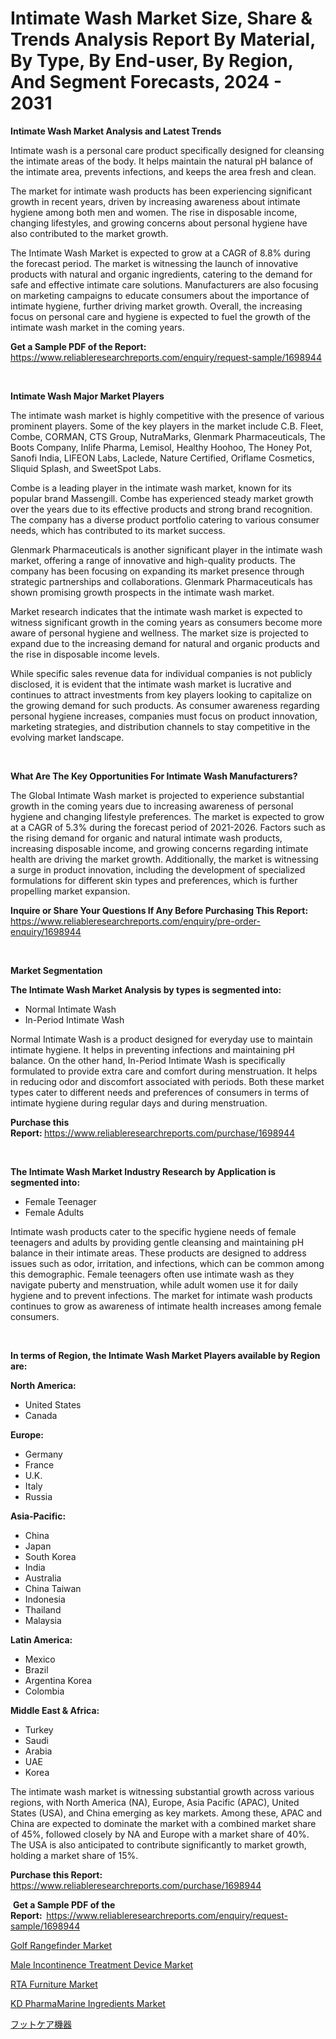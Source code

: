 <p><h1>Intimate Wash Market Size, Share & Trends Analysis Report By Material, By Type, By End-user, By Region, And Segment Forecasts, 2024 - 2031</h1></p><p><strong>Intimate Wash Market Analysis and Latest Trends</strong></p>
<p><p>Intimate wash is a personal care product specifically designed for cleansing the intimate areas of the body. It helps maintain the natural pH balance of the intimate area, prevents infections, and keeps the area fresh and clean. </p><p>The market for intimate wash products has been experiencing significant growth in recent years, driven by increasing awareness about intimate hygiene among both men and women. The rise in disposable income, changing lifestyles, and growing concerns about personal hygiene have also contributed to the market growth. </p><p>The Intimate Wash Market is expected to grow at a CAGR of 8.8% during the forecast period. The market is witnessing the launch of innovative products with natural and organic ingredients, catering to the demand for safe and effective intimate care solutions. Manufacturers are also focusing on marketing campaigns to educate consumers about the importance of intimate hygiene, further driving market growth. Overall, the increasing focus on personal care and hygiene is expected to fuel the growth of the intimate wash market in the coming years.</p></p>
<p><strong>Get a Sample PDF of the Report:&nbsp;</strong> <a href="https://www.reliableresearchreports.com/enquiry/request-sample/1698944">https://www.reliableresearchreports.com/enquiry/request-sample/1698944</a></p>
<p>&nbsp;</p>
<p><strong>Intimate Wash Major Market Players</strong></p>
<p><p>The intimate wash market is highly competitive with the presence of various prominent players. Some of the key players in the market include C.B. Fleet, Combe, CORMAN, CTS Group, NutraMarks, Glenmark Pharmaceuticals, The Boots Company, Inlife Pharma, Lemisol, Healthy Hoohoo, The Honey Pot, Sanofi India, LIFEON Labs, Laclede, Nature Certified, Oriflame Cosmetics, Sliquid Splash, and SweetSpot Labs.</p><p>Combe is a leading player in the intimate wash market, known for its popular brand Massengill. Combe has experienced steady market growth over the years due to its effective products and strong brand recognition. The company has a diverse product portfolio catering to various consumer needs, which has contributed to its market success.</p><p>Glenmark Pharmaceuticals is another significant player in the intimate wash market, offering a range of innovative and high-quality products. The company has been focusing on expanding its market presence through strategic partnerships and collaborations. Glenmark Pharmaceuticals has shown promising growth prospects in the intimate wash market.</p><p>Market research indicates that the intimate wash market is expected to witness significant growth in the coming years as consumers become more aware of personal hygiene and wellness. The market size is projected to expand due to the increasing demand for natural and organic products and the rise in disposable income levels.</p><p>While specific sales revenue data for individual companies is not publicly disclosed, it is evident that the intimate wash market is lucrative and continues to attract investments from key players looking to capitalize on the growing demand for such products. As consumer awareness regarding personal hygiene increases, companies must focus on product innovation, marketing strategies, and distribution channels to stay competitive in the evolving market landscape.</p></p>
<p>&nbsp;</p>
<p><strong>What Are The Key Opportunities For Intimate Wash Manufacturers?</strong></p>
<p><p>The Global Intimate Wash market is projected to experience substantial growth in the coming years due to increasing awareness of personal hygiene and changing lifestyle preferences. The market is expected to grow at a CAGR of 5.3% during the forecast period of 2021-2026. Factors such as the rising demand for organic and natural intimate wash products, increasing disposable income, and growing concerns regarding intimate health are driving the market growth. Additionally, the market is witnessing a surge in product innovation, including the development of specialized formulations for different skin types and preferences, which is further propelling market expansion.</p></p>
<p><strong>Inquire or Share Your Questions If Any Before Purchasing This Report:</strong> <a href="https://www.reliableresearchreports.com/enquiry/pre-order-enquiry/1698944">https://www.reliableresearchreports.com/enquiry/pre-order-enquiry/1698944</a></p>
<p>&nbsp;</p>
<p><strong>Market Segmentation</strong></p>
<p><strong>The Intimate Wash Market Analysis by types is segmented into:</strong></p>
<p><ul><li>Normal Intimate Wash</li><li>In-Period Intimate Wash</li></ul></p>
<p><p>Normal Intimate Wash is a product designed for everyday use to maintain intimate hygiene. It helps in preventing infections and maintaining pH balance. On the other hand, In-Period Intimate Wash is specifically formulated to provide extra care and comfort during menstruation. It helps in reducing odor and discomfort associated with periods. Both these market types cater to different needs and preferences of consumers in terms of intimate hygiene during regular days and during menstruation.</p></p>
<p><strong>Purchase this Report:&nbsp;</strong><a href="https://www.reliableresearchreports.com/purchase/1698944">https://www.reliableresearchreports.com/purchase/1698944</a></p>
<p>&nbsp;</p>
<p><strong>The Intimate Wash Market Industry Research by Application is segmented into:</strong></p>
<p><ul><li>Female Teenager</li><li>Female Adults</li></ul></p>
<p><p>Intimate wash products cater to the specific hygiene needs of female teenagers and adults by providing gentle cleansing and maintaining pH balance in their intimate areas. These products are designed to address issues such as odor, irritation, and infections, which can be common among this demographic. Female teenagers often use intimate wash as they navigate puberty and menstruation, while adult women use it for daily hygiene and to prevent infections. The market for intimate wash products continues to grow as awareness of intimate health increases among female consumers.</p></p>
<p>&nbsp;</p>
<p><strong>In terms of Region, the Intimate Wash Market Players available by Region are:</strong></p>
<p>
    <p> <strong> North America: </strong>
        <ul>
            <li>United States</li>
            <li>Canada</li>
        </ul>
        </p> 
    <p> <strong> Europe: </strong>
        <ul>
            <li>Germany</li>
            <li>France</li>
            <li>U.K.</li>
            <li>Italy</li>
            <li>Russia</li>
        </ul>
        </p> 
    <p> <strong> Asia-Pacific: </strong>
        <ul>
            <li>China</li>
            <li>Japan</li>
            <li>South Korea</li>
            <li>India</li>
            <li>Australia</li>
            <li>China Taiwan</li>
            <li>Indonesia</li>
            <li>Thailand</li>
            <li>Malaysia</li>
        </ul>
        </p> 
    <p> <strong> Latin America: </strong>
        <ul>
            <li>Mexico</li>
            <li>Brazil</li>
            <li>Argentina Korea</li>
            <li>Colombia</li>
        </ul>
        </p> 
    <p> <strong> Middle East & Africa: </strong>
        <ul>
            <li>Turkey</li>
            <li>Saudi</li>
            <li>Arabia</li>
            <li>UAE</li>
            <li>Korea</li>
        </ul>
    </p>
    </p>
<p><p>The intimate wash market is witnessing substantial growth across various regions, with North America (NA), Europe, Asia Pacific (APAC), United States (USA), and China emerging as key markets. Among these, APAC and China are expected to dominate the market with a combined market share of 45%, followed closely by NA and Europe with a market share of 40%. The USA is also anticipated to contribute significantly to market growth, holding a market share of 15%.</p></p>
<p><strong>Purchase this Report: </strong><a href="https://www.reliableresearchreports.com/purchase/1698944">https://www.reliableresearchreports.com/purchase/1698944</a></p>
<p>&nbsp;<strong>Get a Sample PDF of the Report:&nbsp;&nbsp;</strong><a href="https://www.reliableresearchreports.com/enquiry/request-sample/1698944">https://www.reliableresearchreports.com/enquiry/request-sample/1698944</a></p>
<p><strong></strong></p>
<p><p><a href="https://github.com/okotobwrhuteie/Market-Research-Report-List-1/blob/main/golf-rangefinder-market.md">Golf Rangefinder Market</a></p><p><a href="https://issuu.com/reportprime-2/docs/male-incontinence-treatment-device-market-size-203">Male Incontinence Treatment Device Market</a></p><p><a href="https://github.com/myacatherineblakecaczo9vcsw/Market-Research-Report-List-1/blob/main/rta-furniture-market.md">RTA Furniture Market</a></p><p><a href="https://issuu.com/reportprime-2/docs/kd-pharmamarine-ingredients-market-_5f920af9d745ba">KD PharmaMarine Ingredients Market</a></p><p><a href="https://github.com/ycmtqqhvk3273/Market-Research-Report-List-1/blob/main/35318324651.md">フットケア機器</a></p></p>